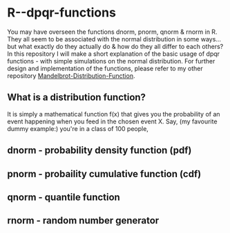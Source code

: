 # R--dpqr-functions

You may have overseen the functions dnorm, pnorm, qnorm & rnorm in R. They all seem to be associated with the normal distribution in some ways... but what exactly do they actually do & how do they all differ to each others? In this repository I will make a short explanation of the basic usage of dpqr functions - with simple simulations on the normal distribution. For further design and implementation of the functions, please refer to my other repository [Mandelbrot-Distribution-Function](https://github.com/mijchou/Mandelbrot-Distribution-Function).

## What is a distribution function?

It is simply a mathematical function f(x) that gives you the probability of an event happening when you feed in the chosen event X. Say, (my favourite dummy example:) you're in a class of 100 people, 

## dnorm - probability density function (pdf)

## pnorm - probaility cumulative function (cdf)

## qnorm - quantile function

## rnorm - random number generator

